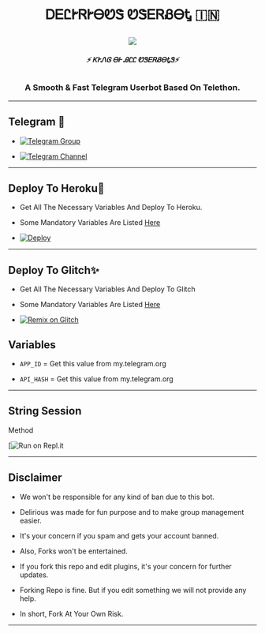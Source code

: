 <h1 align="center">

  <b> ᎠᎬᏝᎨᏒᎨᎾᏬᏕ ᏬᏕᎬᏒᏰᎾᎿ 🇮🇳</b>

</h1>

<p align="center">
 <img src="https://telegra.ph/file/d6e6b1fcf3252659923fd.jpg"
  

</p>

<h6 align="center">

  <b>⚡ ᏦᎨᏁᎶ ᎾᎰ ᎯᏝᏝ ᏬᏕᎬᏒᏰᎾᎿᏕ⚡</b>

</h6>

<h3 align="center">

  <b>A Smooth & Fast Telegram Userbot Based On Telethon.</b>

</h3>

------

## Telegram 🏪

- [![Telegram Group](https://img.shields.io/badge/Telegram-Group-brightgreen)](https://t.me/missdelirioussupport)

- [![Telegram Channel](https://img.shields.io/badge/Telegram-Channel-brightgreen)](https://t.me/missdeliriousupdates)


--------


## Deploy To Heroku🚀

-  Get All The Necessary Variables And Deploy To Heroku.

-  Some Mandatory Variables Are Listed [Here](#Variables)

- [![Deploy](https://www.herokucdn.com/deploy/button.svg)](https://heroku.com/deploy?template=https://github.com/shivamsharma16-beep/deliriousub)

------

## Deploy To Glitch✨

- Get All The Necessary Variables And Deploy To Glitch

- Some Mandatory Variables Are Listed [Here](#Variables)

- [![Remix on Glitch](https://cdn.glitch.com/2703baf2-b643-4da7-ab91-7ee2a2d00b5b%2Fremix-button.svg)](https://glitch.com/edit/#!/import/github/shivamsharma16-beep/deliriousub)

## Variables

- `APP_ID`  =  Get this value from my.telegram.org

- `API_HASH`  =  Get this value from my.telegram.org


--------


## String Session

Method

[![Run on Repl.it](https://replit.com/@shivamsharma161/generatestringsession)

------

## Disclaimer

- We won't be responsible for any kind of ban due to this bot.

- Delirious was made for fun purpose and to make group management easier.

- It's your concern if you spam and gets your account banned.

- Also, Forks won't be entertained.

- If you fork this repo and edit plugins, it's your concern for further updates.

- Forking Repo is fine. But if you edit something we will not provide any help.

- In short, Fork At Your Own Risk.

------
